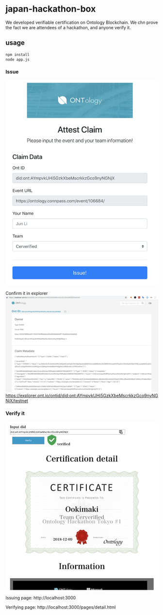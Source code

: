 # japan-hackathon-box

We developed verifiable certification on Ontology Blockchain.
We chn prove the fact we are attendees of a hackathon, and anyone verify it.

## usage

```
npm install
node app.js
```

### Issue
![hoge](docs/issued.png?raw=true "Title")


Confirm it in explorer
![hoge](docs/explorer.png?raw=true "Title")
https://explorer.ont.io/ontid/did:ont:AYmpvkUHi5GzkXbeMscrkkzGco9nyNGNjX/testnet


### Verify it
![hoge](docs/verified.png?raw=true "Title")





Issuing page:
http://localhost:3000

Verifying page:
http://localhost:3000/pages/detail.html
